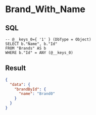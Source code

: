 # Brand_With_Name

## SQL

```text
-- @__keys_0={ '1' } (DbType = Object)
SELECT b."Name", b."Id"
FROM "Brands" AS b
WHERE b."Id" = ANY (@__keys_0)
```

## Result

```json
{
  "data": {
    "brandById": {
      "name": "Brand0"
    }
  }
}
```

